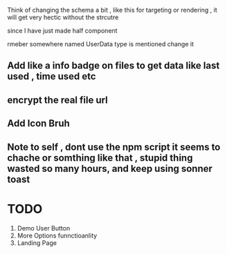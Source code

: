 Think of changing the schema a bit , like this for targeting or rendering , it will get very hectic without the strcutre

since I have just made half component

rmeber somewhere named UserData type is mentioned change it

## Add like a info badge on files to get data like last used , time used etc

## encrypt the real file url

## Add Icon Bruh

## Note to self , dont use the npm script it seems to chache or somthing like that , stupid thing wasted so many hours, and keep using sonner toast

# TODO

1. Demo User Button
2. More Options funnctioanlity
3. Landing Page

